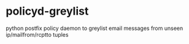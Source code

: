 policyd-greylist
================

python postfix policy daemon to greylist email messages from unseen ip/mailfrom/rcptto tuples
